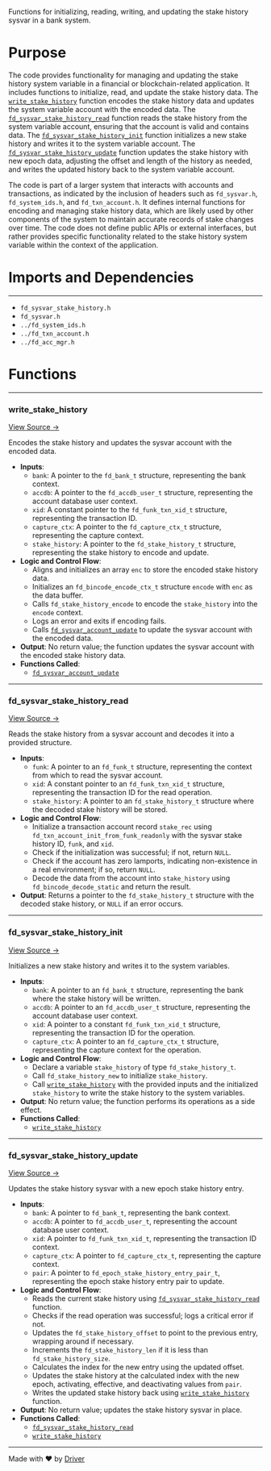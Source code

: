 <!--------------------------------------------------------------------------------->
<!-- IMPORTANT: This file is auto-generated by Driver (https://driver.ai). -------->
<!-- Manual edits may be overwritten on future commits. --------------------------->
<!--------------------------------------------------------------------------------->

Functions for initializing, reading, writing, and updating the stake history sysvar in a bank system.

# Purpose
The code provides functionality for managing and updating the stake history system variable in a financial or blockchain-related application. It includes functions to initialize, read, and update the stake history data. The [`write_stake_history`](<#write_stake_history>) function encodes the stake history data and updates the system variable account with the encoded data. The [`fd_sysvar_stake_history_read`](<#fd_sysvar_stake_history_read>) function reads the stake history from the system variable account, ensuring that the account is valid and contains data. The [`fd_sysvar_stake_history_init`](<#fd_sysvar_stake_history_init>) function initializes a new stake history and writes it to the system variable account. The [`fd_sysvar_stake_history_update`](<#fd_sysvar_stake_history_update>) function updates the stake history with new epoch data, adjusting the offset and length of the history as needed, and writes the updated history back to the system variable account.

The code is part of a larger system that interacts with accounts and transactions, as indicated by the inclusion of headers such as `fd_sysvar.h`, `fd_system_ids.h`, and `fd_txn_account.h`. It defines internal functions for encoding and managing stake history data, which are likely used by other components of the system to maintain accurate records of stake changes over time. The code does not define public APIs or external interfaces, but rather provides specific functionality related to the stake history system variable within the context of the application.
# Imports and Dependencies

---
- `fd_sysvar_stake_history.h`
- `fd_sysvar.h`
- `../fd_system_ids.h`
- `../fd_txn_account.h`
- `../fd_acc_mgr.h`


# Functions

---
### write\_stake\_history<!-- {{#callable:write_stake_history}} -->
[View Source →](<../../../../../../src/flamenco/runtime/sysvar/fd_sysvar_stake_history.c#L10>)

Encodes the stake history and updates the sysvar account with the encoded data.
- **Inputs**:
    - ``bank``: A pointer to the `fd_bank_t` structure, representing the bank context.
    - ``accdb``: A pointer to the `fd_accdb_user_t` structure, representing the account database user context.
    - ``xid``: A constant pointer to the `fd_funk_txn_xid_t` structure, representing the transaction ID.
    - ``capture_ctx``: A pointer to the `fd_capture_ctx_t` structure, representing the capture context.
    - ``stake_history``: A pointer to the `fd_stake_history_t` structure, representing the stake history to encode and update.
- **Logic and Control Flow**:
    - Aligns and initializes an array `enc` to store the encoded stake history data.
    - Initializes an `fd_bincode_encode_ctx_t` structure `encode` with `enc` as the data buffer.
    - Calls `fd_stake_history_encode` to encode the `stake_history` into the `encode` context.
    - Logs an error and exits if encoding fails.
    - Calls [`fd_sysvar_account_update`](<fd_sysvar.c.md#fd_sysvar_account_update>) to update the sysvar account with the encoded data.
- **Output**: No return value; the function updates the sysvar account with the encoded stake history data.
- **Functions Called**:
    - [`fd_sysvar_account_update`](<fd_sysvar.c.md#fd_sysvar_account_update>)


---
### fd\_sysvar\_stake\_history\_read<!-- {{#callable:fd_sysvar_stake_history_read}} -->
[View Source →](<../../../../../../src/flamenco/runtime/sysvar/fd_sysvar_stake_history.c#L27>)

Reads the stake history from a sysvar account and decodes it into a provided structure.
- **Inputs**:
    - ``funk``: A pointer to an `fd_funk_t` structure, representing the context from which to read the sysvar account.
    - ``xid``: A constant pointer to an `fd_funk_txn_xid_t` structure, representing the transaction ID for the read operation.
    - ``stake_history``: A pointer to an `fd_stake_history_t` structure where the decoded stake history will be stored.
- **Logic and Control Flow**:
    - Initialize a transaction account record `stake_rec` using `fd_txn_account_init_from_funk_readonly` with the sysvar stake history ID, `funk`, and `xid`.
    - Check if the initialization was successful; if not, return `NULL`.
    - Check if the account has zero lamports, indicating non-existence in a real environment; if so, return `NULL`.
    - Decode the data from the account into `stake_history` using `fd_bincode_decode_static` and return the result.
- **Output**: Returns a pointer to the `fd_stake_history_t` structure with the decoded stake history, or `NULL` if an error occurs.


---
### fd\_sysvar\_stake\_history\_init<!-- {{#callable:fd_sysvar_stake_history_init}} -->
[View Source →](<../../../../../../src/flamenco/runtime/sysvar/fd_sysvar_stake_history.c#L52>)

Initializes a new stake history and writes it to the system variables.
- **Inputs**:
    - ``bank``: A pointer to an `fd_bank_t` structure, representing the bank where the stake history will be written.
    - ``accdb``: A pointer to an `fd_accdb_user_t` structure, representing the account database user context.
    - ``xid``: A pointer to a constant `fd_funk_txn_xid_t` structure, representing the transaction ID for the operation.
    - ``capture_ctx``: A pointer to an `fd_capture_ctx_t` structure, representing the capture context for the operation.
- **Logic and Control Flow**:
    - Declare a variable `stake_history` of type `fd_stake_history_t`.
    - Call `fd_stake_history_new` to initialize `stake_history`.
    - Call [`write_stake_history`](<#write_stake_history>) with the provided inputs and the initialized `stake_history` to write the stake history to the system variables.
- **Output**: No return value; the function performs its operations as a side effect.
- **Functions Called**:
    - [`write_stake_history`](<#write_stake_history>)


---
### fd\_sysvar\_stake\_history\_update<!-- {{#callable:fd_sysvar_stake_history_update}} -->
[View Source →](<../../../../../../src/flamenco/runtime/sysvar/fd_sysvar_stake_history.c#L62>)

Updates the stake history sysvar with a new epoch stake history entry.
- **Inputs**:
    - `bank`: A pointer to `fd_bank_t`, representing the bank context.
    - `accdb`: A pointer to `fd_accdb_user_t`, representing the account database user context.
    - `xid`: A pointer to `fd_funk_txn_xid_t`, representing the transaction ID context.
    - `capture_ctx`: A pointer to `fd_capture_ctx_t`, representing the capture context.
    - `pair`: A pointer to `fd_epoch_stake_history_entry_pair_t`, representing the epoch stake history entry pair to update.
- **Logic and Control Flow**:
    - Reads the current stake history using [`fd_sysvar_stake_history_read`](<#fd_sysvar_stake_history_read>) function.
    - Checks if the read operation was successful; logs a critical error if not.
    - Updates the `fd_stake_history_offset` to point to the previous entry, wrapping around if necessary.
    - Increments the `fd_stake_history_len` if it is less than `fd_stake_history_size`.
    - Calculates the index for the new entry using the updated offset.
    - Updates the stake history at the calculated index with the new epoch, activating, effective, and deactivating values from `pair`.
    - Writes the updated stake history back using [`write_stake_history`](<#write_stake_history>) function.
- **Output**: No return value; updates the stake history sysvar in place.
- **Functions Called**:
    - [`fd_sysvar_stake_history_read`](<#fd_sysvar_stake_history_read>)
    - [`write_stake_history`](<#write_stake_history>)



---
Made with ❤️ by [Driver](https://www.driver.ai/)